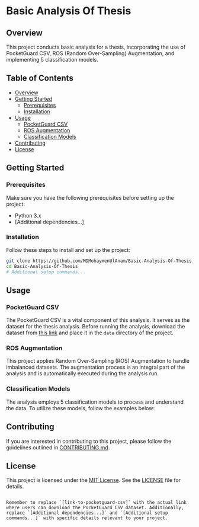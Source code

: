 
# Basic Analysis Of Thesis

## Overview

This project conducts basic analysis for a thesis, incorporating the use of PocketGuard CSV, ROS (Random Over-Sampling) Augmentation, and implementing 5 classification models.

## Table of Contents

- [Overview](#overview)
- [Getting Started](#getting-started)
  - [Prerequisites](#prerequisites)
  - [Installation](#installation)
- [Usage](#usage)
  - [PocketGuard CSV](#pocketguard-csv)
  - [ROS Augmentation](#ros-augmentation)
  - [Classification Models](#classification-models)
- [Contributing](#contributing)
- [License](#license)

## Getting Started

### Prerequisites

Make sure you have the following prerequisites before setting up the project:

- Python 3.x
- [Additional dependencies...]

### Installation

Follow these steps to install and set up the project:

```bash
git clone https://github.com/MDMohaymenUlAnam/Basic-Analysis-Of-Thesis.git
cd Basic-Analysis-Of-Thesis
# Additional setup commands...
```

## Usage

### PocketGuard CSV

The PocketGuard CSV is a vital component of this analysis. It serves as the dataset for the thesis analysis. Before running the analysis, download the dataset from [this link](link-to-pocketguard-csv) and place it in the `data` directory of the project.

### ROS Augmentation

This project applies Random Over-Sampling (ROS) Augmentation to handle imbalanced datasets. The augmentation process is an integral part of the analysis and is automatically executed during the analysis run.

### Classification Models

The analysis employs 5 classification models to process and understand the data. To utilize these models, follow the examples below:



## Contributing

If you are interested in contributing to this project, please follow the guidelines outlined in [CONTRIBUTING.md](CONTRIBUTING.md).

## License

This project is licensed under the [MIT License](LICENSE). See the [LICENSE](LICENSE) file for details.
```

Remember to replace `[link-to-pocketguard-csv]` with the actual link where users can download the PocketGuard CSV dataset. Additionally, replace `[Additional dependencies...]` and `[Additional setup commands...]` with specific details relevant to your project.